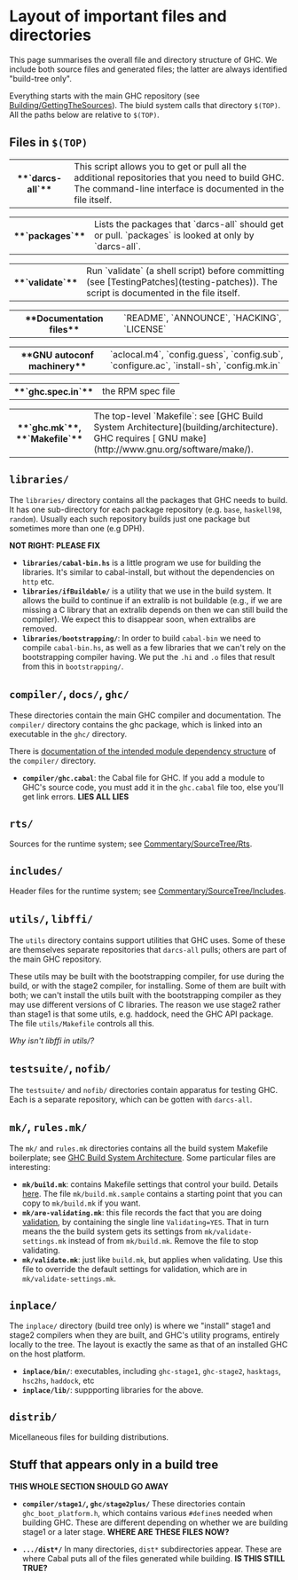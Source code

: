 


# Layout of important files and directories



This page summarises the overall file and directory structure of GHC.  We include both source files and generated files; the latter are always identified "build-tree only".



Everything starts with the main GHC repository (see [Building/GettingTheSources](building/getting-the-sources)).   The biuld system calls that directory `$(TOP)`.  All the paths below are relative to `$(TOP)`.


## Files in `$(TOP)`


<table><tr><th>**`darcs-all`**</th>
<td>
This script allows you to get or pull all the additional repositories that you need to build GHC.  The command-line interface is documented in the file itself.
</td></tr></table>


<table><tr><th>**`packages`**</th>
<td>
Lists the packages that `darcs-all` should get or pull.  `packages` is looked at only by `darcs-all`.
</td></tr></table>


<table><tr><th>**`validate`**</th>
<td>Run `validate` (a shell script) before committing (see [TestingPatches](testing-patches)).  The script is documented in the file itself.
</td></tr></table>


<table><tr><th>**Documentation files**</th>
<td>`README`, `ANNOUNCE`, `HACKING`, `LICENSE`
</td></tr></table>


<table><tr><th>**GNU autoconf machinery**</th>
<td>`aclocal.m4`, `config.guess`, `config.sub`, `configure.ac`, `install-sh`, `config.mk.in`
</td></tr></table>


<table><tr><th>**`ghc.spec.in`**</th>
<td>the RPM spec file
</td></tr></table>


<table><tr><th>**`ghc.mk`**, **`Makefile`**</th>
<td>The top-level `Makefile`: see [GHC Build System Architecture](building/architecture). GHC requires
[ GNU make](http://www.gnu.org/software/make/).
</td></tr></table>


## `libraries/`



The `libraries/` directory contains all the packages that GHC needs to build.  It has one sub-directory for each package repository (e.g. `base`, `haskell98`, `random`). Usually each such repository builds just one package but sometimes more than one (e.g DPH).



**NOT RIGHT: PLEASE FIX**


- **`libraries/cabal-bin.hs`** is a little program we use for building the libraries. It's similar to cabal-install, but without the dependencies on `http` etc.
- **`libraries/ifBuildable/`** is a utility that we use in the build system. It allows the build to continue if an extralib is not buildable (e.g., if we are missing a C library that an extralib depends on then we can still build the compiler). We expect this to disappear soon, when extralibs are removed.
- **`libraries/bootstrapping/`**: In order to build `cabal-bin` we need to compile `cabal-bin.hs`, as well as a few libraries that we can't rely on the bootstrapping compiler having. We put the `.hi` and `.o` files that result from this in `bootstrapping/`.

## `compiler/`, `docs/`, `ghc/`



These directories contain the main GHC compiler and documentation.
The `compiler/` directory contains the ghc package, which is linked
into an executable in the `ghc/` directory.



There is [documentation of the intended module dependency structure](module-dependencies) of the `compiler/` directory.


- **`compiler/ghc.cabal`**: the Cabal file for GHC.  If you add a module to GHC's source code, you must add it in the `ghc.cabal` file too, else you'll get link errors. **LIES ALL LIES**

## `rts/`



Sources for the runtime system; see [Commentary/SourceTree/Rts](commentary/source-tree/rts).


## `includes/`



Header files for the runtime system; see [Commentary/SourceTree/Includes](commentary/source-tree/includes).


## `utils/`, `libffi/`



The `utils` directory contains support utilities that GHC uses.  Some of these are themselves separate repositories that `darcs-all` pulls; others are part of the main GHC repository. 



These utils may be built with the bootstrapping compiler, for use during the build, or with the stage2 compiler, for installing. Some of them are built with both; we can't install the utils built with the bootstrapping compiler as they may use different versions of C libraries. The reason we use stage2 rather than stage1 is that some utils, e.g. haddock, need the GHC API package.  The file `utils/Makefile` controls all this.



*Why isn't libffi in utils/?*


## `testsuite/`, `nofib/`



The `testsuite/` and `nofib/` directories contain apparatus for testing GHC.  Each is a separate repository, which can be gotten with `darcs-all`.


## `mk/`, `rules.mk/`



The `mk/` and `rules.mk` directories contains all the build system Makefile boilerplate; see [GHC Build System Architecture](building/architecture).  Some particular files are interesting:


- **`mk/build.mk`**: contains Makefile settings that control your build. Details [here](building/hacking).  The file `mk/build.mk.sample` contains a starting point that you can copy to `mk/build.mk` if you want.
- **`mk/are-validating.mk`**: this file records the fact that you are doing [validation](testing-patches), by containing the single line `Validating=YES`.  That in turn means the the build system gets its settings from `mk/validate-settings.mk` instead of from `mk/build.mk`.  Remove the file to stop validating.
- **`mk/validate.mk`**: just like `build.mk`, but applies when validating.  Use this file to override the default settings for validation, which are in `mk/validate-settings.mk`.

## `inplace/`



The `inplace/` directory (build tree only) is where we "install" stage1 and stage2 compilers when they are built, and GHC's utility programs, entirely locally to the tree.  The layout is exactly the same as that of an installed GHC on the host platform.


- **`inplace/bin/`**: executables, including `ghc-stage1`, `ghc-stage2`, `hasktags`, `hsc2hs`, `haddock`, etc
- **`inplace/lib/`**: suppporting libraries for the above.

## `distrib/`



Micellaneous files for building distributions.


## Stuff that appears only in a build tree



**THIS WHOLE SECTION SHOULD GO AWAY**


- **`compiler/stage1/`, `ghc/stage2plus/`**
  These directories contain `ghc_boot_platform.h`, which contains various `#define`s needed when building GHC. These are different depending on whether we are building stage1 or a later stage. **WHERE ARE THESE FILES NOW?**

- **`.../dist*/`**
  In many directories, `dist*` subdirectories appear. These are where Cabal puts all of the files generated while building.  **IS THIS STILL TRUE?**

